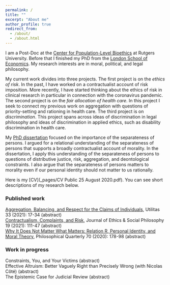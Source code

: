 ```yaml
---
permalink: /
title: ""
excerpt: "About me"
author_profile: true
redirect_from: 
  - /about/
  - /about.html
---
```


I am a Post-Doc at the [Center for Population-Level Bioethics](https://cplb.rutgers.edu/) at Rutgers University. Before that I finished my PhD from the [London School of Economics](http://wwww.lse.ac.uk/philosophy). My research interests are in moral, political, and legal philosophy.

My current work divides into three projects. The first project is on the *ethics of risk*. In the past, I have worked on a contractualist account of risk imposition. More recently, I have started thinking about the ethics of risk in clinical research in particular in connection with the coronavirus pandemic. The second project is on the *fair allocation of health care*. In this project I seek to connect my previous work on aggregation with questions of priority-setting and rationing in health care. The third project is on *discrimination*. This project spans across ideas of discrimination in legal philosophy and ideas of discrimination in applied ethics, such as disability discrimination in health care.

My [PhD dissertation](http://etheses.lse.ac.uk/4149/) focused on the importance of the separateness of persons. I argued for a relational understanding of the separateness of persons that supports a broadly contractualist account of morality. In the dissertation, I apply this understanding of the separateness of persons to questions of distributive justice, risk, aggregation, and deontological constraints. I also argue that the separateness of persons matters to morality even if our personal identity should not matter to us rationally.

Here is my [CV](_pages/CV Public 25 August 2020.pdf). You can see short descriptions of my research below.

<h3>Published work</h3>

<script>
function myFunction(i) {
  $("#abstract-"+i).slideToggle("slow");
}
</script>

<div class="page__toggle_title"><a href="https://doi.org/10.1017/S0953820820000217">Aggregation, Balancing, and Respect for the Claims of Individuals</a>, Utilitas 33 (2021): 17-34 <a onclick="myFunction(1)" style="cursor: pointer;">(abstract)</a></div>
<div id="abstract-1" style="display: none; margin: 1em;">
  <p>Limited aggregation is the view that when deciding whom to save we sometimes are allowed to pay attention to the relative numbers involved and sometimes we are not. Limited aggregation is motivated by a powerful idea: our decision whom to save should respect each person’s separate claim to our help; in particular it should respect those in need whose claims are the greatest. Recent work has provided strong challenges to such a view and shown that current proposal of limited aggregation have serious flaws. I argue for a new version of limited aggregation Hybrid Balance Relevant Claims which is well-grounded in the reasons we have to be skeptical of aggregation and avoids these challenges.</p>
</div>

<div class="page__toggle_title"><a href="http://jesp.org/index.php/jesp/article/view/1024">Contractualism, Complaints, and Risk</a>, Journal of Ethics & Social Philosophy 19 (2021): 111-47 <a onclick="myFunction(3)" style="cursor: pointer;">(abstract)</a></div>
<div id="abstract-3" style="display: none; margin: 1em;">
  <p>How should contractualists assess the permissibility of risky actions? Both, ex ante and ex post contractualism, fail to distinguish between different kinds of risk. I argue that this overlooks a third alternative, 'objective ex ante contractualism' that discounts complaints by objective risks rather than by epistemic risks. I argue that we should adopt this view since it provides us with the best model of justifiability to each.</p>
</div>

<div class="page__toggle_title"><a href="https://doi.org/10.1093/pq/pqz064">Why It Does Not Matter What Matters: Relation R, Personal Identity, and Moral Theory</a>, Philosophical Quarterly 70 (2020): 178-98 <a onclick="myFunction(2)" style="cursor: pointer;">(abstract)</a></div>
<div id="abstract-2" style="display: none; margin: 1em;">
  <p>Derek Parfit famously argued that personal identity is not what matters for prudential concerns. He further claimed that his view on personal identity has profound implications for moral theory. It should lead us, among other things, to deny the separateness of persons. I argue that Parfit is mistaken about this inference. His revisionary arguments about personal identity and rationality have no implications for moral theory.</p>
</div>

<h3>Work in progress</h3>

<script>
function myFunction(i) {
  $("#abstract-"+i).slideToggle("slow");
}
</script>

<div class="page__toggle_title">Constraints, You, and Your Victims <a onclick="myFunction(6)" style="cursor: pointer;">(abstract)</a></div>
<div id="abstract-6" style="display: none; margin: 1em;">
  <p>At least in some cases we are prohibited from violating someone's right even if doing so would prevent a larger number of rights violations. But if respecting everyone’s rights is equally important, why should we not do what minimizes the number of rights violations? One possible answer is agent-based. This answer points out that you should not violate rights even if this will prevent someone else’s violations. In this paper, I develop a relational agent-based justification that focuses on the relation in which the agent stands to her would-be victims.</p>
</div>

<div class="page__toggle_title">Effective Altruism: Better Vaguely Right than Precisely Wrong (with Nicolas Côté) <a onclick="myFunction(5)" style="cursor: pointer;">(abstract)</a></div>
<div id="abstract-5" style="display: none; margin: 1em;">
  <p>Effective altruism tells us that we should donate to those charities where we have good evidence that it makes the greatest possible impact. Charity evaluators run by effective altruists tell us, for example, to donate to the Against Malaria Foundation rather than Amnesty International. In this paper, we provide an internal critique of effective altruism. The motivation for effective altruism does not give us as much guidance as these charity evaluators claim. Once we recognize the diversity of charitable interventions, we see that our evidence allows us to make fewer comparisons between charities. As a result, effective altruism properly understood is more permissive in the choice of donations than previously thought.</p>
</div>

<div class="page__toggle_title">The Epistemic Case for Judicial Review <a onclick="myFunction(0)" style="cursor: pointer;">(abstract)</a></div>
<div id="abstract-0" style="display: none; margin: 1em;">
  <p>Does judicial review stifle or enhance democracy? Ronald Dworkin argues that democracy and judicial review are compatible provided that courts will perform better at protecting rights that are constitutive of democracy. I provide a general argument based on social choice theory that a constitutional framer has good reasons to think that courts will indeed perform better. Judicial review can be justified as a good bet from the perspective of constitutional framers.</p>
</div>

